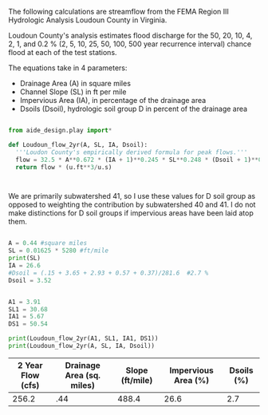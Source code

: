 The following calculations are streamflow from the FEMA Region III Hydrologic Analysis Loudoun County in Virginia.

Loudoun County's analysis estimates flood discharge for the 50, 20, 10, 4, 2, 1, and 0.2 % (2, 5, 10, 25, 50, 100, 500 year recurrence interval) chance flood at each of the test stations.

The equations take in 4 parameters:
- Drainage Area (A) in square miles
- Channel Slope (SL) in ft per mile
- Impervious Area (IA), in percentage of the drainage area
- Dsoils (Dsoil), hydrologic soil group D in percent of the drainage area

```python

from aide_design.play import*

def Loudoun_flow_2yr(A, SL, IA, Dsoil):
  '''Loudon County's empirically derived formula for peak flows.'''
  flow = 32.5 * A**0.672 * (IA + 1)**0.245 * SL**0.248 * (Dsoil + 1)**0.204
  return flow * (u.ft**3/u.s)




```
We are primarily subwatershed 41, so I use these values for D soil group as opposed to weighting the contribution by subwatershed 40 and 41. I do not make distinctions for D soil groups if impervious areas have been laid atop them.

```python

A = 0.44 #square miles
SL = 0.01625 * 5280 #ft/mile
print(SL)
IA = 26.6
#Dsoil = (.15 + 3.65 + 2.93 + 0.57 + 0.37)/281.6  #2.7 %
Dsoil = 3.52


A1 = 3.91
SL1 = 30.68
IA1 = 5.67
DS1 = 50.54

print(Loudoun_flow_2yr(A1, SL1, IA1, DS1))
print(Loudoun_flow_2yr(A, SL, IA, Dsoil))

```

| 2 Year Flow (cfs) | Drainage Area (sq. miles) | Slope (ft/mile) | Impervious Area (%) | Dsoils (%) |
| ----------------- | ------------------------- | --------------- | ------------------- | ---------- |
| 256.2             | .44                       | 488.4           | 26.6                | 2.7        |
